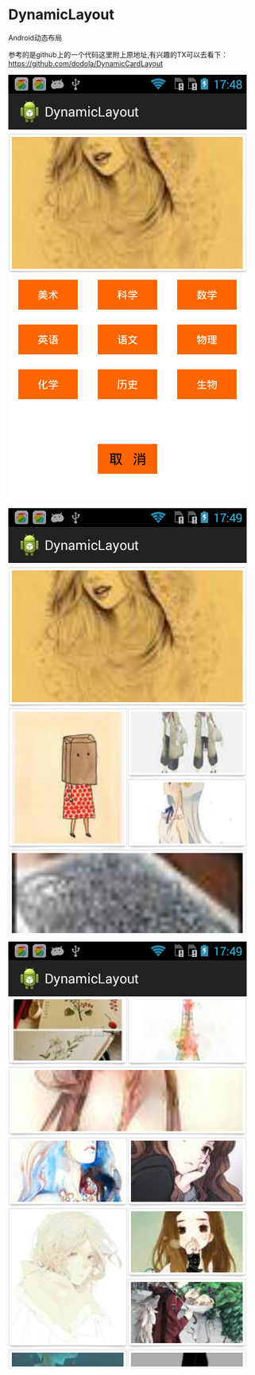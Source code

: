 DynamicLayout
=================

Android动态布局 

参考的是github上的一个代码这里附上原地址,有兴趣的TX可以去看下：https://github.com/dodola/DynamicCardLayout

![Screenshot](https://github.com/BetterAndroid/DynamicLayout/blob/master/pic/360%E6%89%8B%E6%9C%BA%E5%8A%A9%E6%89%8B%E6%88%AA%E5%9B%BE0520_17_45_01.png?raw=true)

![Screenshot](https://github.com/BetterAndroid/DynamicLayout/blob/master/pic/360%E6%89%8B%E6%9C%BA%E5%8A%A9%E6%89%8B%E6%88%AA%E5%9B%BE0520_17_45_02.png?raw=true)

![Screenshot](https://github.com/BetterAndroid/DynamicLayout/blob/master/pic/360%E6%89%8B%E6%9C%BA%E5%8A%A9%E6%89%8B%E6%88%AA%E5%9B%BE0520_17_46_01.png?raw=true)

